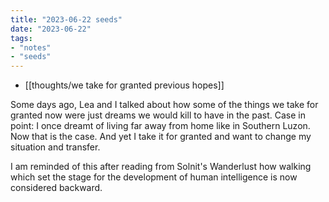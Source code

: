 ```yaml
---
title: "2023-06-22 seeds"
date: "2023-06-22"
tags:
- "notes"
- "seeds"
---
```


- [[thoughts/we take for granted previous hopes]]

Some days ago, Lea and I talked about how some of the things we take for granted now were just dreams we would kill to have in the past. Case in point: I once dreamt of living far away from home like in Southern Luzon. Now that is the case. And yet I take it for granted and want to change my situation and transfer.

I am reminded of this after reading from Solnit's Wanderlust how walking which set the stage for the development of human intelligence is now considered backward.
